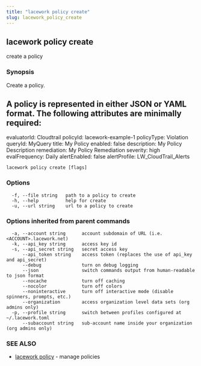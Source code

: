 ```yaml
---
title: "lacework policy create"
slug: lacework_policy_create
---
```

## lacework policy create

create a policy

### Synopsis

Create a policy.

A policy is represented in either JSON or YAML format.
The following attributes are minimally required:
---
evaluatorId: Cloudtrail
policyId: lacework-example-1
policyType: Violation
queryId: MyQuery
title: My Policy
enabled: false
description: My Policy Description
remediation: My Policy Remediation
severity: high
evalFrequency: Daily
alertEnabled: false
alertProfile: LW_CloudTrail_Alerts


```
lacework policy create [flags]
```

### Options

```
  -f, --file string   path to a policy to create
  -h, --help          help for create
  -u, --url string    url to a policy to create
```

### Options inherited from parent commands

```
  -a, --account string      account subdomain of URL (i.e. <ACCOUNT>.lacework.net)
  -k, --api_key string      access key id
  -s, --api_secret string   secret access key
      --api_token string    access token (replaces the use of api_key and api_secret)
      --debug               turn on debug logging
      --json                switch commands output from human-readable to json format
      --nocache             turn off caching
      --nocolor             turn off colors
      --noninteractive      turn off interactive mode (disable spinners, prompts, etc.)
      --organization        access organization level data sets (org admins only)
  -p, --profile string      switch between profiles configured at ~/.lacework.toml
      --subaccount string   sub-account name inside your organization (org admins only)
```

### SEE ALSO

* [lacework policy](lacework_policy.md)	 - manage policies

